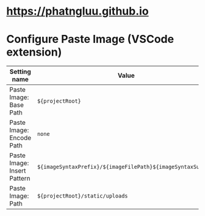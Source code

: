# https://phatngluu.github.io

# Configure Paste Image (VSCode extension)
| Setting name| Value|
|-|-|
| Paste Image: Base Path |  `${projectRoot}` |
| Paste Image: Encode Path | `none` |
| Paste Image: Insert Pattern | `${imageSyntaxPrefix}/${imageFilePath}${imageSyntaxSuffix}` |
| Paste Image: Path |     `${projectRoot}/static/uploads` |